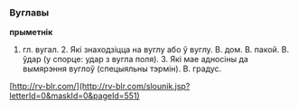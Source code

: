 ### Вуглавы
**прыметнік**

1. гл. вугал. 2. Які знаходзіцца на вуглу або ў вуглу. В. дом. В. пакой. В. ўдар (у спорце: удар з вугла поля). 3. Які мае адносіны да вымярэння вуглоў (спецыяльны тэрмін). В. градус.

<a rel="author">[http://rv-blr.com/](http://rv-blr.com/slounik.jsp?letterId=0&maskId=0&pageId=551)</a>
